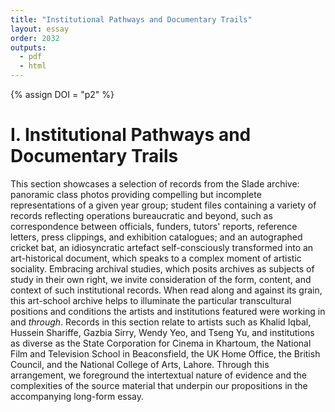 ```yaml
---
title: "Institutional Pathways and Documentary Trails"
layout: essay
order: 2032
outputs:
  - pdf
  - html
---
```


{% assign DOI = "p2" %}

# I. Institutional Pathways and Documentary Trails

This section showcases a selection of records from the Slade archive: panoramic class photos providing compelling but incomplete representations of a given year group; student files containing a variety of records reflecting operations bureaucratic and beyond, such as correspondence between officials, funders, tutors' reports, reference letters, press clippings, and exhibition catalogues; and an autographed cricket bat, an idiosyncratic artefact self-consciously transformed into an art-historical document, which speaks to a complex moment of artistic sociality. Embracing archival studies, which posits archives as subjects of study in their own right, we invite consideration of the form, content, and context of such institutional records. When read along and against its grain, this art-school archive helps to illuminate the particular transcultural positions and conditions the artists and institutions featured were working in and *through*. Records in this section relate to artists such as Khalid Iqbal, Hussein Shariffe, Gazbia Sirry, Wendy Yeo, and Tseng Yu, and institutions as diverse as the State Corporation for Cinema in Khartoum, the National Film and Television School in Beaconsfield, the UK Home Office, the British Council, and the National College of Arts, Lahore. Through this arrangement, we foreground the intertextual nature of evidence and the complexities of the source material that underpin our propositions in the accompanying long-form essay.